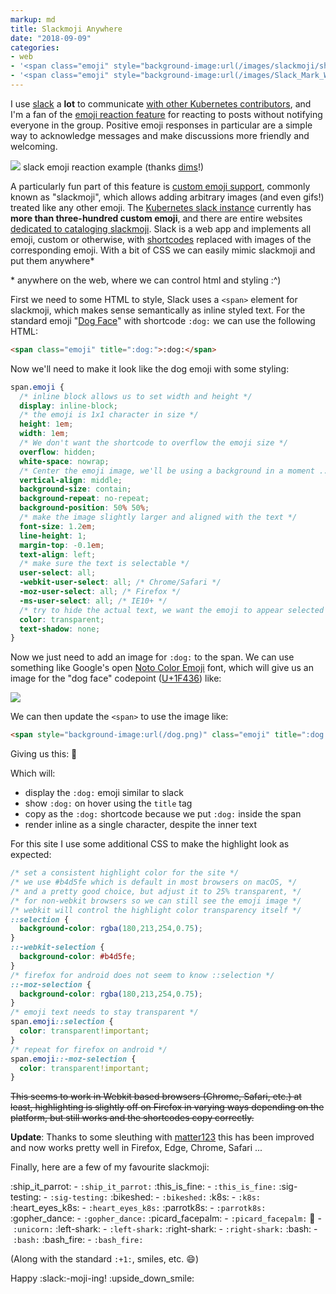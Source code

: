```yaml
---
markup: md
title: Slackmoji Anywhere
date: "2018-09-09"
categories:
- web
- '<span class="emoji" style="background-image:url(/images/slackmoji/ship_it_parrot.gif)" title=":ship_it_parrot:">:ship_it_parrot:</span>'
- '<span class="emoji" style="background-image:url(/images/Slack_Mark_Web_Cropped.png)" title=":slack:">:slack:</span>'
---
```

I use [slack](https://slack.com/) a **lot** to communicate [with other Kubernetes contributors](https://kubernetes.slack.com),
and I'm a fan of the [emoji reaction feature](https://get.slack.help/hc/en-us/articles/206870317-Emoji-reactions) 
for reacting to posts without notifying everyone in the group.
Positive emoji responses in particular are a simple way to acknowledge messages and make discussions 
more friendly and welcoming.

<img src="/images/slack_react_example.png" class="centered" style="max-width:295px;" />
<span class="centered centered-text">slack emoji reaction example (thanks <a href="https://github.com/dims">dims</a>!)</span>


A particularly fun part of this feature is [custom emoji support](https://get.slack.help/hc/en-us/articles/206870177-Add-custom-emoji), commonly known as "slackmoji",
which allows adding arbitrary images (and even gifs!) treated like any other emoji.
The [Kubernetes slack instance](https://kubernetes.slack.com) currently has **more than three-hundred custom emoji**,
and there are entire websites [dedicated to cataloging slackmoji](https://slackmojis.com/).
Slack is a web app and implements all emoji, custom or otherwise, with [shortcodes](https://www.webpagefx.com/tools/emoji-cheat-sheet/) replaced with images of the corresponding emoji.
With a bit of CSS we can easily mimic slackmoji and put them anywhere*

\* anywhere on the web, where we can control html and styling :^)

First we need to some HTML to style, Slack uses a `<span>` element for slackmoji,
which makes sense semantically as inline styled text. 
For the standard emoji "[Dog Face](https://emojipedia.org/dog-face/)" with shortcode `:dog:`
we can use the following HTML:

```html
<span class="emoji" title=":dog:">:dog:</span>
```

Now we'll need to make it look like the dog emoji with some styling:

```css
span.emoji {
  /* inline block allows us to set width and height */
  display: inline-block;
  /* the emoji is 1x1 character in size */
  height: 1em;
  width: 1em;
  /* We don't want the shortcode to overflow the emoji size */
  overflow: hidden;
  white-space: nowrap;
  /* Center the emoji image, we'll be using a background in a moment ... */
  vertical-align: middle;
  background-size: contain;
  background-repeat: no-repeat;
  background-position: 50% 50%;
  /* make the image slightly larger and aligned with the text */
  font-size: 1.2em;
  line-height: 1;
  margin-top: -0.1em;
  text-align: left;
  /* make sure the text is selectable */
  user-select: all;
  -webkit-user-select: all; /* Chrome/Safari */
  -moz-user-select: all; /* Firefox */
  -ms-user-select: all; /* IE10+ */
  /* try to hide the actual text, we want the emoji to appear selected */
  color: transparent;
  text-shadow: none;
}
```

Now we just need to add an image for `:dog:` to the span. We can use
something like Google's open [Noto Color Emoji](https://www.google.com/get/noto/help/emoji/)
font, which will give us an image for the "dog face" codepoint ([U+1F436](https://unicode.org/emoji/charts/full-emoji-list.html#1f436)) like:

<img class="centered" src="/images/emoji/emoji_u1f436.png"></img>

We can then update the `<span>` to use the image like:
```html
<span style="background-image:url(/dog.png)" class="emoji" title=":dog:">:dog:</span>
```

Giving us this: <span style="background-image:url(/images/emoji/emoji_u1f436.png)" class="emoji" title=":dog:">:dog:</span>

Which will:

  - display the `:dog:` emoji similar to slack
  - show `:dog:` on hover using the `title` tag
  - copy as the `:dog:` shortcode because we put `:dog:` inside the span
  - render inline as a single character, despite the inner text

For this site I use some additional CSS to make the highlight look as expected:

```css
/* set a consistent highlight color for the site */
/* we use #b4d5fe which is default in most browsers on macOS, */
/* and a pretty good choice, but adjust it to 25% transparent, */
/* for non-webkit browsers so we can still see the emoji image */
/* webkit will control the highlight color transparency itself */
::selection {
  background-color: rgba(180,213,254,0.75);
}
::-webkit-selection {
  background-color: #b4d5fe;
}
/* firefox for android does not seem to know ::selection */
::-moz-selection {
  background-color: rgba(180,213,254,0.75);
}
/* emoji text needs to stay transparent */
span.emoji::selection {
  color: transparent!important;
}
/* repeat for firefox on android */
span.emoji::-moz-selection {
  color: transparent!important;
}
```

~~This seems to work in Webkit based browsers (Chrome, Safari, etc.) at least, 
highlighting is slightly off on Firefox in varying ways depending on the platform,
but still works and the shortcodes copy correctly.~~

**Update**: Thanks to some sleuthing with [matter123](https://github.com/matter123) this
has been improved and now works pretty well in Firefox, Edge, Chrome, Safari ...

Finally, here are a few of my favourite slackmoji:

<span class="nowrap"><span class="emoji" style="background-image:url(/images/slackmoji/ship_it_parrot.gif)" title=":ship_it_parrot:">:ship_it_parrot:</span> - `:ship_it_parrot:`</span>
<span class="nowrap"><span class="emoji" style="background-image:url(/images/slackmoji/this_is_fine.jpg)" title=":this_is_fine:">:this_is_fine:</span> - `:this_is_fine:`</span>
<span class="nowrap"><span class="emoji" style="background-image:url(/images/slackmoji/sig-testing.png)" title=":sig-testing:">:sig-testing:</span> - `:sig-testing:`</span>
<span class="nowrap"><span class="emoji" style="background-image:url(/images/slackmoji/bikeshed.gif)" title=":bikeshed:">:bikeshed:</span> - `:bikeshed:`</span>
<span class="nowrap"><span class="emoji" style="background-image:url(/images/slackmoji/k8s.png)" title=":k8s:">:k8s:</span> - `:k8s:`</span>
<span class="nowrap"><span class="emoji" style="background-image:url(/images/slackmoji/heart_eyes_k8s.png)" title=":heart_eyes_k8s:">:heart_eyes_k8s:</span> - `:heart_eyes_k8s:`</span>
<span class="nowrap"><span class="emoji" style="background-image:url(/images/slackmoji/parrotk8s.gif)" title=":parrotk8s:">:parrotk8s:</span> - `:parrotk8s:`</span>
<span class="nowrap"><span class="emoji" style="background-image:url(/images/slackmoji/gopher_dance.gif)" title=":gopher_dance:">:gopher_dance:</span> - `:gopher_dance:`</span>
<span class="nowrap"><span class="emoji" style="background-image:url(/images/slackmoji/picard_facepalm.png)" title=":picard_facepalm:">:picard_facepalm:</span> - `:picard_facepalm:`</span>
<span class="nowrap"><span class="emoji" style="background-image:url(/images/slackmoji/unicorn.png)" title=":unicorn:">:unicorn:</span> - `:unicorn:`</span>
<span class="nowrap"><span class="emoji" style="background-image:url(/images/slackmoji/left-shark.gif)" title=":left-shark:">:left-shark:</span> - `:left-shark:`</span>
<span class="nowrap"><span class="emoji" style="background-image:url(/images/slackmoji/right-shark.gif)" title=":right-shark:">:right-shark:</span> - `:right-shark:`</span>
<span class="nowrap"><span class="emoji" style="background-image:url(/images/slackmoji/bash.png)" title=":bash:">:bash:</span> - `:bash:`</span>
<span class="nowrap"><span class="emoji" style="background-image:url(/images/slackmoji/bash_fire.png)" title=":bash_fire:">:bash_fire:</span> - `:bash_fire:`</span>


(Along with the standard `:+1:`, smiles, etc. <span class="emoji" style="background-image:url(/images/emoji/emoji_u1f604.png)" title=":smile:">:smile:</span>)


Happy <span class="emoji" style="background-image:url(/images/Slack_Mark_Web_Cropped.png)" title=":slack:">:slack:</span>-moji-ing!  <span class="emoji" style="background-image:url(/images/emoji/emoji_u1f643.png)" title=":upside_down_smile:">:upside_down_smile:</span>


<div style="clear: both;"></div>
